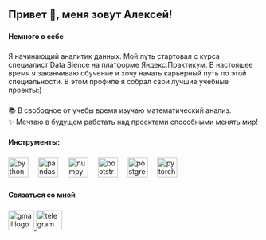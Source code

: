 <h2 align="left">Привет 👋, меня зовут Алексей!</h2>

###

<h4 align="left">Немного о себе</h4>

###

<p align="left">Я начинающий аналитик данных. Мой путь стартовал с курса специалист Data Sience на платформе Яндекс.Практикум. В настоящее время я заканчиваю обучение и хочу начать карьерный путь по этой специальности. В этом профиле я собрал свои лучшие учебные проекты:)</p>

###

<p align="left">📚 В свободное от учебы время изучаю математический анализ.<br>✨ Мечтаю в будущем работать над проектами способными менять мир!</p>

###

<h4 align="left">Инструменты:</h4>

###

<div align="left">
  <img src="https://cdn.jsdelivr.net/gh/devicons/devicon/icons/python/python-original.svg" height="40" alt="python logo"  />
  <img width="12" />
  <img src="https://cdn.jsdelivr.net/gh/devicons/devicon/icons/pandas/pandas-original.svg" height="40" alt="pandas logo"  />
  <img width="12" />
  <img src="https://cdn.jsdelivr.net/gh/devicons/devicon/icons/numpy/numpy-original.svg" height="40" alt="numpy logo"  />
  <img width="12" />
  <img src="https://cdn.jsdelivr.net/gh/devicons/devicon/icons/bootstrap/bootstrap-original.svg" height="40" alt="bootstrap logo"  />
  <img width="12" />
  <img src="https://cdn.jsdelivr.net/gh/devicons/devicon/icons/postgresql/postgresql-original.svg" height="40" alt="postgresql logo"  />
  <img width="12" />
  <img src="https://cdn.jsdelivr.net/gh/devicons/devicon/icons/pytorch/pytorch-original.svg" height="40" alt="pytorch logo"  />
</div>

###

<h4 align="left">Связаться со мной</h4>

###

<div align="left">
  <a href="meshkovalleksei@yandex.ru" target="_blank">
    <img src="https://raw.githubusercontent.com/maurodesouza/profile-readme-generator/master/src/assets/icons/social/gmail/default.svg" width="52" height="40" alt="gmail logo"  />
  </a>
  <a href="https://t.me/adpomegranade" target="_blank">
    <img src="https://raw.githubusercontent.com/maurodesouza/profile-readme-generator/master/src/assets/icons/social/telegram/default.svg" width="52" height="40" alt="telegram logo"  />
  </a>
</div>

###
